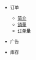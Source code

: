 <!-- docs/_sidebar.md -->

- 订单
    - [简介](orders/)
    - [销量](orders/order_count.md)
    - [订单量](orders/order_item_count.md)

- 广告

- 库存